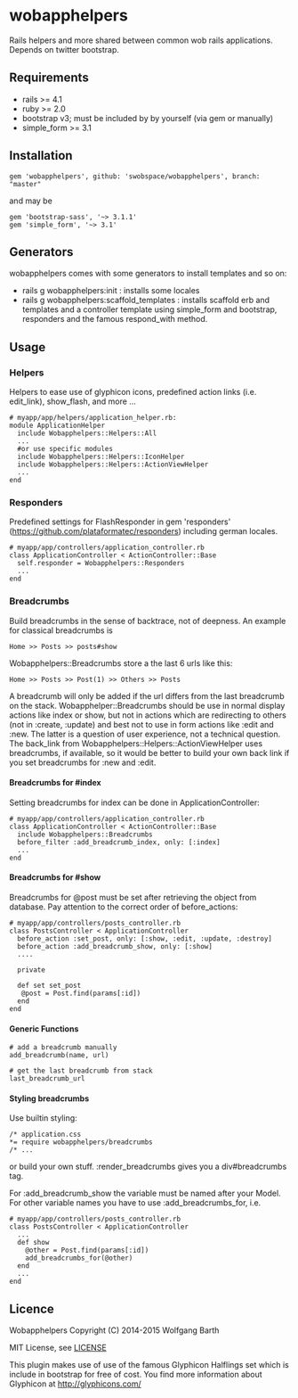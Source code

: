 wobapphelpers
=============

Rails helpers and more shared between common wob rails applications. Depends on twitter bootstrap. 

Requirements
------------
* rails >= 4.1
* ruby >= 2.0
* bootstrap v3; must be included by by yourself (via gem or manually)
* simple_form >= 3.1


Installation
------------

    gem 'wobapphelpers', github: 'swobspace/wobapphelpers', branch: "master"

and may be

    gem 'bootstrap-sass', '~> 3.1.1'
    gem 'simple_form', '~> 3.1'

Generators
----------

wobapphelpers comes with some generators to install templates and so on:

  * rails g wobapphelpers:init : installs some locales 
  * rails g wobapphelpers:scaffold_templates : installs scaffold erb and templates 
and a controller template using simple_form and bootstrap, responders and the 
famous respond_with method.

Usage
-----

### Helpers

Helpers to ease use of glyphicon icons, predefined action links (i.e. edit_link),
show_flash, and more ...

    # myapp/app/helpers/application_helper.rb:
    module ApplicationHelper
      include Wobapphelpers::Helpers::All
      ...
      #or use specific modules
      include Wobapphelpers::Helpers::IconHelper
      include Wobapphelpers::Helpers::ActionViewHelper
      ...
    end

### Responders

Predefined settings for FlashResponder in gem 'responders' 
(https://github.com/plataformatec/responders) including german locales.

    # myapp/app/controllers/application_controller.rb
    class ApplicationController < ActionController::Base
      self.responder = Wobapphelpers::Responders
      ...
    end

### Breadcrumbs

Build breadcrumbs in the sense of backtrace, not of deepness. An example for 
classical breadcrumbs is 

    Home >> Posts >> posts#show

Wobapphelpers::Breadcrumbs store a the last 6 urls like this:

    Home >> Posts >> Post(1) >> Others >> Posts

A breadcrumb will only be 
added if the url differs from the last breadcrumb on the stack. 
Wobapphelper::Breadcrumbs should be use in normal display actions like index 
or show, but not in actions which are redirecting to others (not in :create,
:update) and best not to use in form actions like :edit and :new. The latter 
is a question of user experience, not a technical question. The back_link 
from Wobapphelpers::Helpers::ActionViewHelper uses breadcrumbs, if available,
so it would be better to build your own back link if you set breadcrumbs for
:new and :edit.

#### Breadcrumbs for #index

Setting breadcrumbs for index can be done in ApplicationController:

    # myapp/app/controllers/application_controller.rb
    class ApplicationController < ActionController::Base
      include Wobapphelpers::Breadcrumbs
      before_filter :add_breadcrumb_index, only: [:index]
      ...
    end

#### Breadcrumbs for #show

Breadcrumbs for @post must be set after retrieving the object from database.
Pay attention to the correct order of before_actions:

    # myapp/app/controllers/posts_controller.rb
    class PostsController < ApplicationController
      before_action :set_post, only: [:show, :edit, :update, :destroy]
      before_action :add_breadcrumb_show, only: [:show]
      ....
    
      private
    
      def set set_post
       @post = Post.find(params[:id])
      end
    end

#### Generic Functions

    # add a breadcrumb manually
    add_breadcrumb(name, url)

    # get the last breadcrumb from stack
    last_breadcrumb_url

#### Styling breadcrumbs

Use builtin styling:

    /* application.css
    *= require wobapphelpers/breadcrumbs
    /* ...

or build your own stuff. :render_breadcrumbs gives you 
a div#breadcrumbs tag.


For :add_breadcrumb_show the variable must be named after your Model. For 
other variable names you have to use :add_breadcrumbs_for, i.e.

    # myapp/app/controllers/posts_controller.rb
    class PostsController < ApplicationController
      ...
      def show
        @other = Post.find(params[:id])
        add_breadcrumbs_for(@other)
      end
      ...
    end


Licence
-------

Wobapphelpers Copyright (C) 2014-2015  Wolfgang Barth

MIT License, see [LICENSE](LICENSE)

This plugin makes use of use of the famous Glyphicon Halflings set which is
include in bootstrap for free of cost. You find more information about
Glyphicon at http://glyphicons.com/
